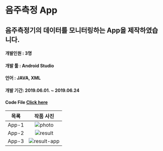 # 음주측정 App

## 음주측정기의 데이터를 모니터링하는 App을 제작하였습니다.

#### 개발인원 : 3명

#### 개발 툴 : Android Studio

#### 언어 : JAVA, XML

#### 개발 기간: 2019.06.01. ~ 2019.06.24

#### Code File [Click here](https://github.com/Won49/Android-App-Project/tree/master/app/src/main/java/my/examapp)

| 목록  |                                                      작품 사진                                                       |
| :---: | :------------------------------------------------------------------------------------------------------------------: |
| App-1 |   ![photo](https://user-images.githubusercontent.com/46555489/119293373-4345f180-bc8d-11eb-833e-c75f9d489cd9.PNG)    |
| App-2 |   ![result](https://user-images.githubusercontent.com/46555489/119293376-45a84b80-bc8d-11eb-8fa2-ea9c6dc2aa41.jpg)   |
| App-3 | ![result-app](https://user-images.githubusercontent.com/46555489/119293381-4640e200-bc8d-11eb-8182-ee97b426e928.jpg) |
